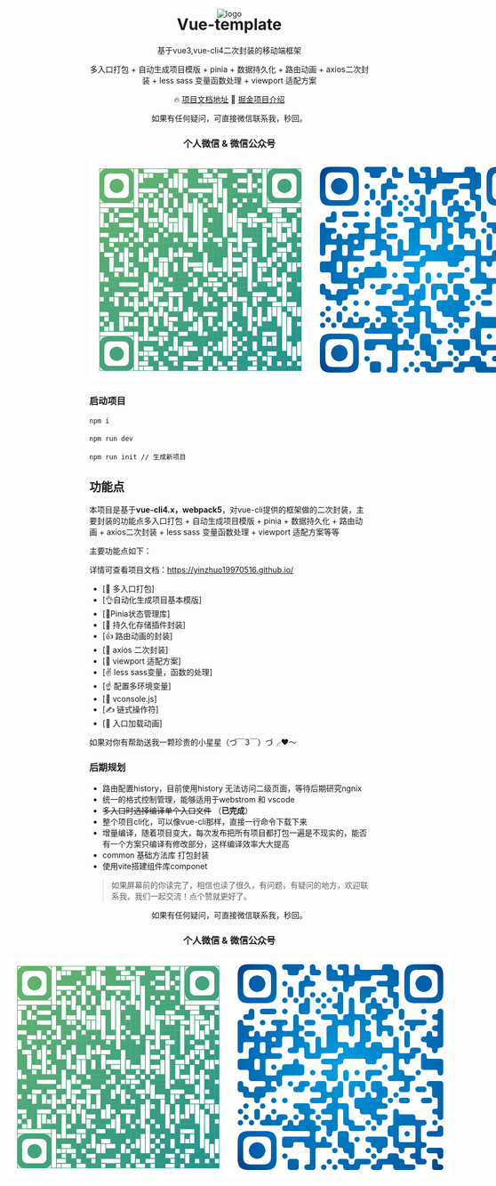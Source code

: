 <p align="center">
 <img alt="logo" src="https://vuejs.org/images/logo.png" width="100" height="100">
</p>
<h1 align="center" style='margin-top: -20px'>Vue-template</h1>
<p align="center">基于vue3,vue-cli4二次封装的移动端框架</p>
<p align="center">多入口打包 + 自动生成项目模版 + pinia + 数据持久化 + 路由动画 + axios二次封装 + less sass 变量函数处理 + viewport 适配方案</p>

<p align="center">
  🔥 <a href="https://yinzhuo19970516.github.io">项目文档地址</a>
  🌈 <a href="https://juejin.cn/post/7127130027992285197">掘金项目介绍</a>
</p>

<p align="center">如果有任何疑问，可直接微信联系我，秒回。</p>
<h3 align='center'>个人微信 & 微信公众号</h3>
<p style='display:flex;justify-content: space-between;align-items: center'>
<img alt="logo" style='display:flex;text-align:left' src="./image/wx.png" width="400">
<img alt="logo" style='display:flex;text-align:right' src="./image/gzh.png" width="400">
</p>

<h3>启动项目</h3> 

```
npm i

npm run dev

npm run init // 生成新项目
```

## 功能点

本项目是基于**vue-cli4.x，webpack5**，对vue-cli提供的框架做的二次封装，主要封装的功能点多入口打包 + 自动生成项目模版 + pinia + 数据持久化 + 路由动画 + axios二次封装 + less sass 变量函数处理 + viewport 适配方案等等

主要功能点如下：

详情可查看项目文档：https://yinzhuo19970516.github.io/

- [👋 多入口打包]
- [👌自动化生成项目基本模版]
- [🤘Pinia状态管理库]
- [🤏 持久化存储插件封装]
- [👍 路由动画的封装]
- [🤝 axios 二次封装]
- [💪 viewport 适配方案]
- [✌️ less sass变量，函数的处理]  
- [☝️ 配置多环境变量]
- [👏 vconsole.js]
- [✍️ 链式操作符]
- [💅 入口加载动画]

如果对你有帮助送我一颗珍贵的小星星（づ￣3￣）づ╭❤～

### 后期规划

-   路由配置history，目前使用history 无法访问二级页面，等待后期研究ngnix
-   统一的格式控制管理，能够适用于webstrom 和 vscode
-   ~~多入口时选择编译单个入口文件~~ （**已完成**）
-   整个项目cli化，可以像vue-cli那样，直接一行命令下载下来
-   增量编译，随着项目变大，每次发布把所有项目都打包一遍是不现实的，能否有一个方案只编译有修改部分，这样编译效率大大提高
-   common 基础方法库 打包封装
-   使用vite搭建组件库componet


> 如果屏幕前的你读完了，相信也读了很久，有问题，有疑问的地方，欢迎联系我，我们一起交流！点个赞就更好了。

<p align="center">如果有任何疑问，可直接微信联系我，秒回。</p>
<h3 align='center'>个人微信 & 微信公众号</h3>

<p style='display:flex;justify-content: center;align-items: center'>
<img alt="logo" style='display:flex;text-align:left' src="./image/wx.png" width="400">
<img alt="logo" style='display:flex;text-align:right' src="./image/gzh.png" width="400">
</p>






